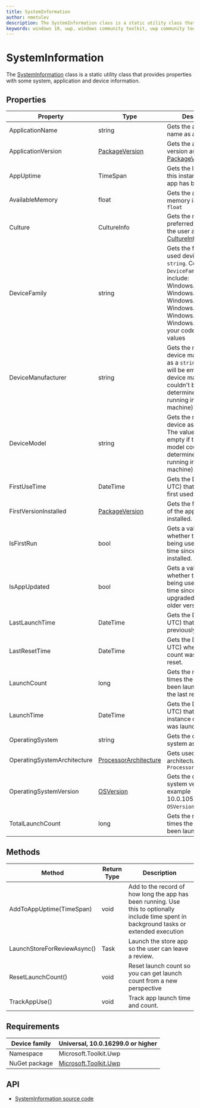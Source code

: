 ```yaml
---
title: SystemInformation
author: nmetulev
description: The SystemInformation class is a static utility class that provides properties with some system, application and device information.
keywords: windows 10, uwp, windows community toolkit, uwp community toolkit, uwp toolkit, SystemInformation
---
```


# SystemInformation

The [SystemInformation](https://docs.microsoft.com/dotnet/api/microsoft.toolkit.uwp.helpers.systeminformation?view=uwp-toolkit-dotnet) class is a static utility class that provides properties with some system, application and device information.

## Properties

| Property | Type | Description |
| -- | -- | -- |
| ApplicationName | string | Gets the application's name as a `string` |
| ApplicationVersion | [PackageVersion](https://docs.microsoft.com/uwp/api/Windows.ApplicationModel.PackageVersion) | Gets the application's version as a [PackageVersion](https://msdn.microsoft.com/library/windows/apps/xaml/windows.applicationmodel.packageversion.aspx) |
| AppUptime | TimeSpan | Gets the length of time this instance of the app has been running. |
| AvailableMemory | float | Gets the available memory in _MB_ as a `float` |
| Culture | CultureInfo | Gets the most preferred language by the user as a [CultureInfo](https://msdn.microsoft.com/library/windows/apps/xaml/system.globalization.cultureinfo(v=vs.105).aspx) |
| DeviceFamily | string | Gets the family of used device as a `string`. Common `DeviceFamily` values include: Windows.Desktop, Windows.Mobile, Windows.Xbox, Windows.Holographic, Windows.Team, Windows.IoT. Prepare your code for other values |
| DeviceManufacturer | string | Gets the name of device manufacturer as a `string`. The value will be empty if the device manufacturer couldn't be determined (ex: when running in a virtual machine). |
| DeviceModel | string | Gets the model of the device as a `string`. The value will be empty if the device model couldn't be determined (ex: when running in a virtual machine). |
| FirstUseTime | DateTime | Gets the DateTime (in UTC) that the app as first used. |
| FirstVersionInstalled | [PackageVersion](https://docs.microsoft.com/uwp/api/Windows.ApplicationModel.PackageVersion) | Gets the first version of the app that was installed. |
| IsFirstRun | bool | Gets a value indicating whether the app is being used for the first time since it was installed. |
| IsAppUpdated | bool | Gets a value indicating whether the app is being used for the first time since being upgraded from an older version. |
| LastLaunchTime | DateTime | Gets the DateTime (in UTC) that this was previously launched. |
| LastResetTime | DateTime | Gets the DateTime (in UTC) when the launch count was previously reset. |
| LaunchCount | long | Gets the number of times the app has been launched since the last reset. |
| LaunchTime | DateTime | Gets the DateTime (in UTC) that this instance of the app was launched. |
| OperatingSystem | string | Gets the operating system as a `string` |
| OperatingSystemArchitecture | [ProcessorArchitecture](https://msdn.microsoft.com/library/windows/apps/windows.system.processorarchitecture) | Gets used processor architecture as `ProcessorArchitecture` |
| OperatingSystemVersion | [OSVersion](https://docs.microsoft.com/dotnet/api/microsoft.toolkit.uwp.helpers.osversion) | Gets the operating system version (for example 10.0.10586.0) as `OSVersion` structure |
| TotalLaunchCount | long | Gets the number of times the app has been launched. |

## Methods

| Method | Return Type | Description |
| ------ | ----------- | -- |
| AddToAppUptime(TimeSpan) | void | Add to the record of how long the app has been running. Use this to optionally include time spent in background tasks or extended execution |
| LaunchStoreForReviewAsync() | Task | Launch the store app so the user can leave a review. |
| ResetLaunchCount() | void | Reset launch count so you can get launch count from a new perspective |
| TrackAppUse() | void | Track app launch time and count. |

## Requirements

| Device family | Universal, 10.0.16299.0 or higher |
| --- | --- |
| Namespace | Microsoft.Toolkit.Uwp |
| NuGet package | [Microsoft.Toolkit.Uwp](https://www.nuget.org/packages/Microsoft.Toolkit.Uwp/) |

## API

* [SystemInformation source code](https://github.com/Microsoft/WindowsCommunityToolkit//blob/master/Microsoft.Toolkit.Uwp/Helpers/SystemInformation.cs)
